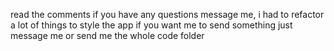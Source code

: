 read the comments if you have any questions message me, i had to refactor a lot of things to style the app if you want me to send something just message me or send me the whole code folder
